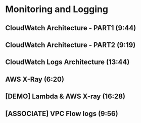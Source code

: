 # Monitoring and Logging

## CloudWatch Architecture - PART1 (9:44)

## CloudWatch Architecture - PART2 (9:19)

## CloudWatch Logs Architecture (13:44)

## AWS X-Ray (6:20)

## [DEMO] Lambda & AWS X-ray (16:28)

## [ASSOCIATE] VPC Flow logs (9:56)

